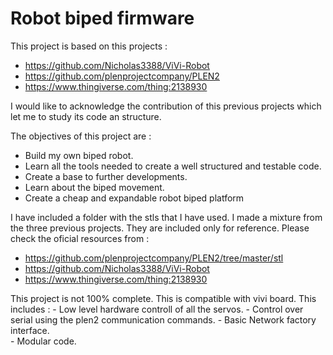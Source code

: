 # Robot biped firmware

This project is based on this projects :

 - https://github.com/Nicholas3388/ViVi-Robot
 - https://github.com/plenprojectcompany/PLEN2
 - https://www.thingiverse.com/thing:2138930

  I would like to acknowledge the contribution of this previous projects which let me to study its code an structure.

 The objectives of this project are :

 - Build my own biped robot.
 - Learn all the tools needed to create a well structured and testable code.
 - Create a base to further developments.
 - Learn about the biped movement.
 - Create a cheap and expandable robot biped platform

 I have included a folder with the stls that I have used. I made a mixture from the three previous projects. They are included only for reference. Please check the oficial resources from :

  - https://github.com/plenprojectcompany/PLEN2/tree/master/stl
  - https://github.com/Nicholas3388/ViVi-Robot
  - https://www.thingiverse.com/thing:2138930

This project is not 100% complete. This is compatible with vivi board. This includes :
	-	Low level hardware controll of all the servos. 
	-	Control over serial using the plen2 communication commands.
	-	Basic Network factory interface.  
	-   Modular code.
